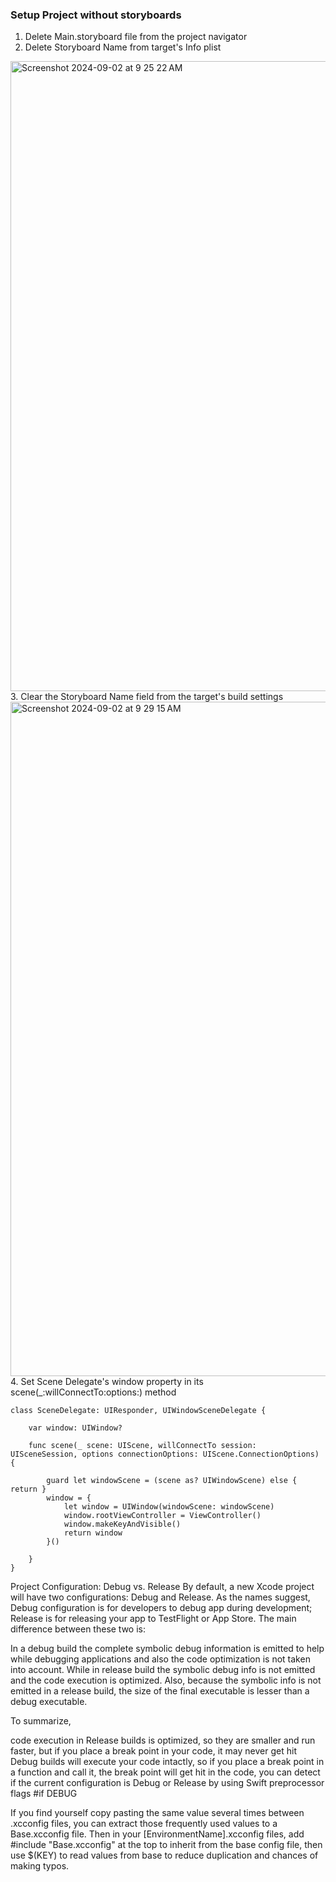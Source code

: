 ### Setup Project without storyboards
1. Delete Main.storyboard file from the project navigator
2. Delete Storyboard Name from target's Info plist
  <img width="1008" alt="Screenshot 2024-09-02 at 9 25 22 AM" src="https://github.com/user-attachments/assets/8ca2f841-d92b-493a-a60c-3827970155a1">
3. Clear the Storyboard Name field from the target's build settings
  <img width="1079" alt="Screenshot 2024-09-02 at 9 29 15 AM" src="https://github.com/user-attachments/assets/dd7c80c2-a6f0-44b4-9850-6f8fc910737f">
4. Set Scene Delegate's window property in its scene(_:willConnectTo:options:) method

```
class SceneDelegate: UIResponder, UIWindowSceneDelegate {

    var window: UIWindow?

    func scene(_ scene: UIScene, willConnectTo session: UISceneSession, options connectionOptions: UIScene.ConnectionOptions) {
        
        guard let windowScene = (scene as? UIWindowScene) else { return }
        window = {
            let window = UIWindow(windowScene: windowScene)
            window.rootViewController = ViewController()
            window.makeKeyAndVisible()
            return window
        }()
        
    }
}
```

Project Configuration: Debug vs. Release
By default, a new Xcode project will have two configurations: Debug and Release. As the names suggest, Debug configuration is for developers to debug app during development; Release is for releasing your app to TestFlight or App Store. The main difference between these two is:

In a debug build the complete symbolic debug information is emitted to help while debugging applications and also the code optimization is not taken into account. While in release build the symbolic debug info is not emitted and the code execution is optimized. Also, because the symbolic info is not emitted in a release build, the size of the final executable is lesser than a debug executable.

To summarize,

code execution in Release builds is optimized, so they are smaller and run faster, but if you place a break point in your code, it may never get hit
Debug builds will execute your code intactly, so if you place a break point in a function and call it, the break point will get hit
in the code, you can detect if the current configuration is Debug or Release by using Swift preprocessor flags #if DEBUG

If you find yourself copy pasting the same value several times between .xcconfig files, you can extract those frequently used values to a Base.xcconfig file.
Then in your [EnvironmentName].xcconfig files, add #include "Base.xcconfig" at the top to inherit from the base config file, then use $(KEY) to read values from base to reduce duplication and chances of making typos.
